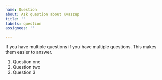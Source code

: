 ```yaml
---
name: Question
about: Ask question about Kvazzup
title: ''
labels: question
assignees: ''

---
```


If you have multiple questions if you have multiple questions. This makes them easier to answer.
1) Question one
2) Question two
3) Question 3
